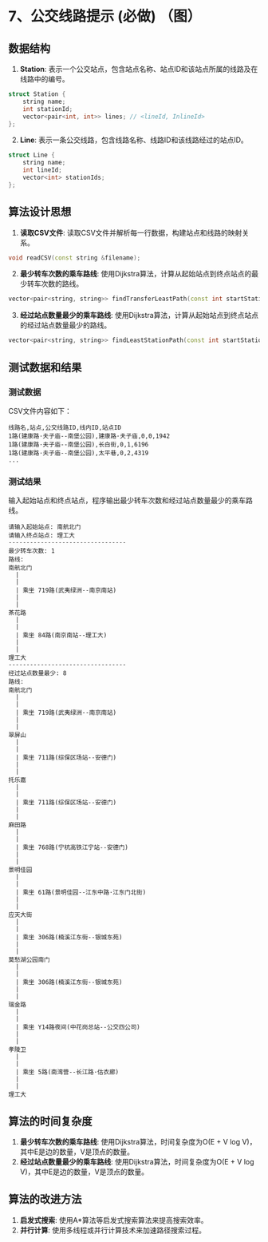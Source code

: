 # 7、公交线路提示 (必做) （图）

## 数据结构

1. **Station**: 表示一个公交站点，包含站点名称、站点ID和该站点所属的线路及在线路中的编号。

```cpp
struct Station {
    string name;
    int stationId;
    vector<pair<int, int>> lines; // <lineId, InlineId>
};
```

2. **Line**: 表示一条公交线路，包含线路名称、线路ID和该线路经过的站点ID。
```cpp
struct Line {
    string name;
    int lineId;
    vector<int> stationIds;
};
```

## 算法设计思想

1. **读取CSV文件**: 读取CSV文件并解析每一行数据，构建站点和线路的映射关系。
```cpp
void readCSV(const string &filename);
```

2. **最少转车次数的乘车路线**: 使用Dijkstra算法，计算从起始站点到终点站点的最少转车次数的路线。
```cpp
vector<pair<string, string>> findTransferLeastPath(const int startStationId, const int endStationId);
```

3. **经过站点数量最少的乘车路线**: 使用Dijkstra算法，计算从起始站点到终点站点的经过站点数量最少的路线。
```cpp
vector<pair<string, string>> findLeastStationPath(const int startStationId, const int endStationId);
```

## 测试数据和结果

### 测试数据

CSV文件内容如下：
```
线路名,站点,公交线路ID,线内ID,站点ID
1路(建康路·夫子庙--南堡公园),建康路·夫子庙,0,0,1942
1路(建康路·夫子庙--南堡公园),长白街,0,1,6196
1路(建康路·夫子庙--南堡公园),太平巷,0,2,4319
...
```

### 测试结果

输入起始站点和终点站点，程序输出最少转车次数和经过站点数量最少的乘车路线。

```
请输入起始站点: 南航北门
请输入终点站点: 理工大
---------------------------------
最少转车次数: 1
路线: 
南航北门
  |
  |
  | 乘坐 719路(武夷绿洲--南京南站)
  |
  |
茶花路
  |
  |
  | 乘坐 84路(南京南站--理工大)
  |
  |
理工大
---------------------------------
经过站点数量最少: 8
路线: 
南航北门
  |
  |
  | 乘坐 719路(武夷绿洲--南京南站)
  |
  |
翠屏山
  |
  |
  | 乘坐 711路(综保区场站--安德门)
  |
  |
托乐嘉
  |
  |
  | 乘坐 711路(综保区场站--安德门)
  |
  |
麻田路
  |
  |
  | 乘坐 768路(宁杭高铁江宁站--安德门)
  |
  |
景明佳园
  |
  |
  | 乘坐 61路(景明佳园--江东中路·江东门北街)
  |
  |
应天大街
  |
  |
  | 乘坐 306路(楠溪江东街--银城东苑)
  |
  |
莫愁湖公园南门
  |
  |
  | 乘坐 306路(楠溪江东街--银城东苑)
  |
  |
瑞金路
  |
  |
  | 乘坐 Y14路夜间(中花岗总站--公交四公司)
  |
  |
孝陵卫
  |
  |
  | 乘坐 5路(南湾营--长江路·估衣廊)
  |
  |
理工大
```

## 算法的时间复杂度

1. **最少转车次数的乘车路线**: 使用Dijkstra算法，时间复杂度为O(E + V log V)，其中E是边的数量，V是顶点的数量。
2. **经过站点数量最少的乘车路线**: 使用Dijkstra算法，时间复杂度为O(E + V log V)，其中E是边的数量，V是顶点的数量。

## 算法的改进方法

1. **启发式搜索**: 使用A*算法等启发式搜索算法来提高搜索效率。
2. **并行计算**: 使用多线程或并行计算技术来加速路径搜索过程。
